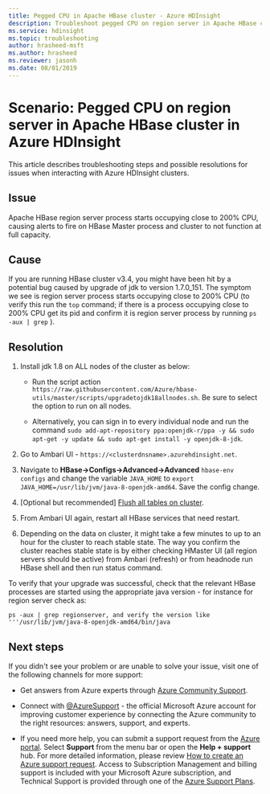 ```yaml
---
title: Pegged CPU in Apache HBase cluster - Azure HDInsight
description: Troubleshoot pegged CPU on region server in Apache HBase cluster in Azure HDInsight
ms.service: hdinsight
ms.topic: troubleshooting
author: hrasheed-msft
ms.author: hrasheed
ms.reviewer: jasonh
ms.date: 08/01/2019
---
```


# Scenario: Pegged CPU on region server in Apache HBase cluster in Azure HDInsight

This article describes troubleshooting steps and possible resolutions for issues when interacting with Azure HDInsight clusters.

## Issue

Apache HBase region server process starts occupying close to 200% CPU, causing alerts to fire on HBase Master process and cluster to not function at full capacity.

## Cause

If you are running HBase cluster v3.4, you might have been hit by a potential bug caused by upgrade of jdk to version 1.7.0_151. The symptom we see is region server process starts occupying close to 200% CPU (to verify this run the `top` command; if there is a process occupying close to 200% CPU get its pid and confirm it is region server process by running `ps -aux | grep` ).

## Resolution

1. Install jdk 1.8 on ALL nodes of the cluster as below:

    * Run the script action `https://raw.githubusercontent.com/Azure/hbase-utils/master/scripts/upgradetojdk18allnodes.sh`. Be sure to select the option to run on all nodes.

    * Alternatively, you can sign in to every individual node and run the command `sudo add-apt-repository ppa:openjdk-r/ppa -y && sudo apt-get -y update && sudo apt-get install -y openjdk-8-jdk`.

1. Go to Ambari UI - `https://<clusterdnsname>.azurehdinsight.net`.

1. Navigate  to **HBase->Configs->Advanced->Advanced** `hbase-env configs` and change the variable `JAVA_HOME` to `export JAVA_HOME=/usr/lib/jvm/java-8-openjdk-amd64`. Save the config change.

1. [Optional but recommended] [Flush all tables on cluster](/archive/blogs/azuredatalake/hdinsight-hbase-how-to-improve-hbase-cluster-restart-time-by-flushing-tables).

1. From Ambari UI again, restart all HBase services that need restart.

1. Depending on the data on cluster, it might take a few minutes to up to an hour for the cluster to reach stable state. The way you confirm the cluster reaches stable state is by either checking HMaster UI (all region servers should be active) from Ambari (refresh) or from headnode run HBase shell and then run status command.

To verify that your upgrade was successful, check that the relevant HBase processes are started using the appropriate java version - for instance for region server check as:

```
ps -aux | grep regionserver, and verify the version like '''/usr/lib/jvm/java-8-openjdk-amd64/bin/java
```

## Next steps

If you didn't see your problem or are unable to solve your issue, visit one of the following channels for more support:

* Get answers from Azure experts through [Azure Community Support](https://azure.microsoft.com/support/community/).

* Connect with [@AzureSupport](https://twitter.com/azuresupport) - the official Microsoft Azure account for improving customer experience by connecting the Azure community to the right resources: answers, support, and experts.

* If you need more help, you can submit a support request from the [Azure portal](https://portal.azure.com/?#blade/Microsoft_Azure_Support/HelpAndSupportBlade/). Select **Support** from the menu bar or open the **Help + support** hub. For more detailed information, please review [How to create an Azure support request](../../azure-portal/supportability/how-to-create-azure-support-request.md). Access to Subscription Management and billing support is included with your Microsoft Azure subscription, and Technical Support is provided through one of the [Azure Support Plans](https://azure.microsoft.com/support/plans/).